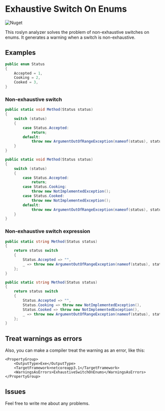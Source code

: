 # Exhaustive Switch On Enums

![Nuget](https://img.shields.io/nuget/v/ExhaustiveSwitchOnEnums?style=plastic)

This roslyn analyzer solves the problem of non-exhaustive switches 
on enums. It generates a warning when a switch is non-exhaustive.

## Examples

```c#
public enum Status
{
    Accepted = 1,
    Cooking = 2,
    Cooked = 3,
}
```

### Non-exhaustive switch

```c#
public static void Method(Status status)
{
    switch (status)
    {
        case Status.Accepted:
            return;
        default:
            throw new ArgumentOutOfRangeException(nameof(status), status, null);
    }
}
```

```c#
public static void Method(Status status)
{
    switch (status)
    {
        case Status.Accepted:
            return;
        case Status.Cooking:
            throw new NotImplementedException();
        case Status.Cooked:
            throw new NotImplementedException();
        default:
            throw new ArgumentOutOfRangeException(nameof(status), status, null);
    }
}
```


### Non-exhaustive switch expression

```c#
public static string Method(Status status)
{
    return status switch
    {
        Status.Accepted => "",
        _ => throw new ArgumentOutOfRangeException(nameof(status), status, null)
    };
}
```

```c#
public static string Method(Status status)
{
    return status switch
    {
        Status.Accepted => "",
        Status.Cooking => throw new NotImplementedException(),
        Status.Cooked => throw new NotImplementedException(),
        _ => throw new ArgumentOutOfRangeException(nameof(status), status, null)
    };
}
```

## Treat warnings as errors

Also, you can make a compiler treat the warning as an error, like this:

```
<PropertyGroup>
    <OutputType>Exe</OutputType>
    <TargetFramework>netcoreapp3.1</TargetFramework>
    <WarningsAsErrors>ExhaustiveSwitchOnEnums</WarningsAsErrors>
</PropertyGroup>
```

## Issues

Feel free to write me about any problems.
